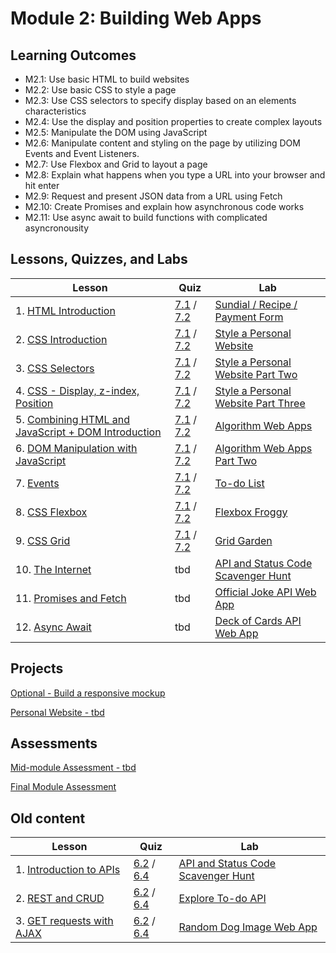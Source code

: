 # Module 2: Building Web Apps

## Learning Outcomes

- M2.1: Use basic HTML to build websites
- M2.2: Use basic CSS to style a page
- M2.3: Use CSS selectors to specify display based on an elements characteristics
- M2.4: Use the display and position properties to create complex layouts
- M2.5: Manipulate the DOM using JavaScript
- M2.6: Manipulate content and styling on the page by utilizing DOM Events and Event Listeners.
- M2.7: Use Flexbox and Grid to layout a page
- M2.8: Explain what happens when you type a URL into your browser and hit enter
- M2.9: Request and present JSON data from a URL using Fetch
- M2.10: Create Promises and explain how asynchronous code works
- M2.11: Use async await to build functions with complicated asyncronousity

## Lessons, Quizzes, and Labs

| Lesson | Quiz | Lab |
| --- | --- | --- |
| 1. [HTML Introduction](./html_introduction_combined) | [7.1](https://canvas.instructure.com/courses/2124167/modules/items/39957493) / [7.2](https://canvas.instructure.com/courses/2447044/modules/items/40167139) | [Sundial / Recipe / Payment Form](https://github.com/joinpursuit/Pursuit-Core-Web-HTML-Introduction-Lab)  |
| 2. [CSS Introduction](./css_intro) | [7.1](https://canvas.instructure.com/courses/2124167/modules/items/39957485) / [7.2](https://canvas.instructure.com/courses/2447044/modules/items/40167146) | [Style a Personal Website](https://github.com/joinpursuit/Pursuit-Core-CSS-Intro-Lab) |
| 3. [CSS Selectors](./css_selectors) | [7.1](https://canvas.instructure.com/courses/2124167/modules/items/39957483) / [7.2](https://canvas.instructure.com/courses/2447044/modules/items/40167152) | [Style a Personal Website Part Two](https://github.com/joinpursuit/Pursuit-Core-CSS-Selectors-Lab) |
| 4. [CSS - Display, z-index, Position](./css_display_position_zind) | [7.1](https://canvas.instructure.com/courses/2124167/modules/items/39957490) / [7.2](https://canvas.instructure.com/courses/2447044/modules/items/40167159) | [Style a Personal Website Part Three](https://github.com/joinpursuit/css_display_position_zindex_exercise) |
| 5. [Combining HTML and JavaScript + DOM Introduction](./dom_1/README.md) | [7.1](https://canvas.instructure.com/courses/2124167/modules/items/39957488) / [7.2](https://canvas.instructure.com/courses/2447044/modules/items/40167716) | [Algorithm Web Apps](https://github.com/joinpursuit/combining-html-and-javascript-plus-dom)
| 6. [DOM Manipulation with JavaScript](./dom_manipulation) | [7.1](https://canvas.instructure.com/courses/2124167/modules/items/39957491) / [7.2](https://canvas.instructure.com/courses/2447044/modules/items/40168174) | [Algorithm Web Apps Part Two](https://github.com/joinpursuit/adding_elements_to_the_dom_lab)
| 7. [Events](./events) | [7.1](https://canvas.instructure.com/courses/2124167/modules/items/39957487) / [7.2](https://canvas.instructure.com/courses/2447044/modules/items/40167719) | [To-do List](https://github.com/joinpursuit/Pursuit-Core-Events-Lab)
| 8. [CSS Flexbox](./css_flexbox) | [7.1](https://canvas.instructure.com/courses/2124167/modules/items/39957489) / [7.2](https://canvas.instructure.com/courses/2447044/modules/items/40167721) | [Flexbox Froggy](https://github.com/joinpursuit/css_flexbox_exercise) |
| 9. [CSS Grid](./css_grid) | [7.1](https://canvas.instructure.com/courses/2124167/modules/items/39957486) / [7.2](https://canvas.instructure.com/courses/2447044/modules/items/40167737) | [Grid Garden](https://github.com/joinpursuit/css_grid_exercise)
| 10. [The Internet](./the_internet) | tbd | [API and Status Code Scavenger Hunt](https://github.com/joinpursuit/Pursuit-Core-Introduction-To-Networking-and-APIs-Lab) |
| 11. [Promises and Fetch](./fetch/README.md) | tbd | [Official Joke API Web App](https://github.com/joinpursuit/Pursuit-Core-Web-Promises-Fetch-Lab) |
| 12. [Async Await](./axios%2Basync-await) | tbd | [Deck of Cards API Web App](https://github.com/joinpursuit/axios_assignment) |


## Projects

[Optional - Build a responsive mockup](../reassessments/projects/responsive_site.md)

[Personal Website - tbd]() 


## Assessments

[Mid-module Assessment - tbd]()

[Final Module Assessment](https://github.com/joinpursuit/Pursuit-Core-Module-Two-Final-Assessment)

## Old content

| Lesson | Quiz | Lab |
| --- | --- | --- |
| 1. [Introduction to APIs](./api_intro) | [6.2](https://canvas.instructure.com/courses/1605748/quizzes/4245201) / [6.4](https://canvas.instructure.com/courses/1705731/quizzes/4494816) | [API and Status Code Scavenger Hunt](https://github.com/joinpursuit/Pursuit-Core-Introduction-To-Networking-and-APIs-Lab) |
| 2. [REST and CRUD](./restful_apis) | [6.2](https://canvas.instructure.com/courses/1605748/quizzes/4245541) / [6.4](https://canvas.instructure.com/courses/1705731/quizzes/4494817) | [Explore To-do API](https://github.com/joinpursuit/restfulapi_exercise) |
| 3. [GET requests with AJAX](./ajax) | [6.2](https://canvas.instructure.com/courses/1605748/quizzes/4262503) / [6.4](https://canvas.instructure.com/courses/1705731/quizzes/4494813) | [Random Dog Image Web App](https://github.com/joinpursuit/Pursuit-Core-Web-AJAX-Lab) |

